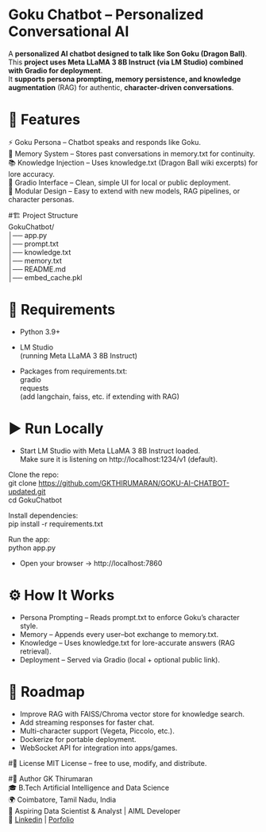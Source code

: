 # Goku Chatbot – Personalized Conversational AI

A **personalized AI chatbot designed to talk like Son Goku (Dragon Ball)**.  
This **project uses Meta LLaMA 3 8B Instruct (via LM Studio) combined with Gradio for deployment**.  
It **supports persona prompting, memory persistence, and knowledge augmentation** (RAG) for authentic, **character-driven conversations**.  

# 🚀 Features  
⚡ Goku Persona – Chatbot speaks and responds like Goku.  
🧠 Memory System – Stores past conversations in memory.txt for continuity.  
📚 Knowledge Injection – Uses knowledge.txt (Dragon Ball wiki excerpts) for lore accuracy.  
🎨 Gradio Interface – Clean, simple UI for local or public deployment.  
🔧 Modular Design – Easy to extend with new models, RAG pipelines, or character personas.  

#🏗️ Project Structure  
GokuChatbot/  
│── app.py  
│── prompt.txt  
│── knowledge.txt  
│── memory.txt  
│── README.md  
│── embed_cache.pkl  

# 🔑 Requirements  
- Python 3.9+  

- LM Studio  
 (running Meta LLaMA 3 8B Instruct)  

- Packages from requirements.txt:  
 gradio  
 requests  
 (add langchain, faiss, etc. if extending with RAG)  

# ▶️ Run Locally  
- Start LM Studio with Meta LLaMA 3 8B Instruct loaded.  
Make sure it is listening on http://localhost:1234/v1 (default).  

Clone the repo:  
git clone https://github.com/GKTHIRUMARAN/GOKU-AI-CHATBOT-updated.git  
cd GokuChatbot  

Install dependencies:  
pip install -r requirements.txt  

Run the app:  
python app.py  

- Open your browser → http://localhost:7860  

# ⚙️ How It Works  
- Persona Prompting – Reads prompt.txt to enforce Goku’s character style.  
- Memory – Appends every user–bot exchange to memory.txt.  
- Knowledge – Uses knowledge.txt for lore-accurate answers (RAG retrieval).  
- Deployment – Served via Gradio (local + optional public link).  

# 📌 Roadmap  
- Improve RAG with FAISS/Chroma vector store for knowledge search.  
- Add streaming responses for faster chat.  
- Multi-character support (Vegeta, Piccolo, etc.).  
- Dockerize for portable deployment.  
- WebSocket API for integration into apps/games.  

#📜 License
MIT License – free to use, modify, and distribute.

#👤 Author
GK Thirumaran\
🎓 B.Tech Artificial Intelligence and Data Science\
🌍 Coimbatore, Tamil Nadu, India\
💼 Aspiring Data Scientist & Analyst | AIML Developer\
🔗 [Linkedin](https://www.linkedin.com/in/thirumarangk-ai) | [Porfolio](https://maranthiru180.wixsite.com/my-site)
